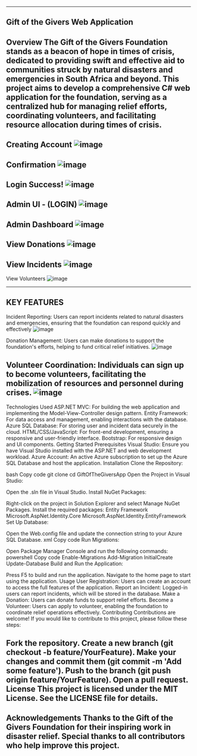 -----------------------------------------------------------------------------------------------------------------------------------------------------------------------------------------------------------------
Gift of the Givers Web Application
-----------------------------------------------------------------------------------------------------------------------------------------------------------------------------------------------------------------
Overview
The Gift of the Givers Foundation stands as a beacon of hope in times of crisis, dedicated to providing swift and effective aid to communities struck by natural disasters and emergencies in South Africa and beyond. This project aims to develop a comprehensive C# web application for the foundation, serving as a centralized hub for managing relief efforts, coordinating volunteers, and facilitating resource allocation during times of crisis.
-----------------------------------------------------------------------------------------------------------------------------------------------------------------------------------------------------------------
Creating Account
![image](https://github.com/user-attachments/assets/589221f3-4c43-4e06-97c6-5179d858827b)
-----------------------------------------------------------------------------------------------------------------------------------------------------------------------------------------------------------------
Confirmation
![image](https://github.com/user-attachments/assets/0275d885-ed6f-48e5-b18a-622677d6a38c)
-----------------------------------------------------------------------------------------------------------------------------------------------------------------------------------------------------------------
Login Success!
![image](https://github.com/user-attachments/assets/e6256770-4cda-41a1-b77e-5fc7dcbd20f1)
-----------------------------------------------------------------------------------------------------------------------------------------------------------------------------------------------------------------
Admin UI - (LOGIN)
![image](https://github.com/user-attachments/assets/3f5886f9-a68f-4996-8854-c9943aa4464e)
-----------------------------------------------------------------------------------------------------------------------------------------------------------------------------------------------------------------
Admin Dashboard
![image](https://github.com/user-attachments/assets/727f4ed5-807e-4aa2-acc8-7bafed4cd509)
-----------------------------------------------------------------------------------------------------------------------------------------------------------------------------------------------------------------
View Donations
![image](https://github.com/user-attachments/assets/7c268016-3ddc-4573-b2a3-7ff9cc05df19)
-----------------------------------------------------------------------------------------------------------------------------------------------------------------------------------------------------------------
View Incidents
![image](https://github.com/user-attachments/assets/3facc968-efec-482e-9e61-0558f808808f)
-----------------------------------------------------------------------------------------------------------------------------------------------------------------------------------------------------------------
View Volunteers
![image](https://github.com/user-attachments/assets/705b805e-83b7-48be-9cfc-b82be5d003d4)

-----------------------------------------------------------------------------------------------------------------------------------------------------------------------------------------------------------------
KEY FEATURES
-----------------------------------------------------------------------------------------------------------------------------------------------------------------------------------------------------------------
Incident Reporting: Users can report incidents related to natural disasters and emergencies, ensuring that the foundation can respond quickly and effectively
![image](https://github.com/user-attachments/assets/99bb9d47-a66c-4a45-9294-dee50f249e72)

Donation Management: Users can make donations to support the foundation's efforts, helping to fund critical relief initiatives.
![image](https://github.com/user-attachments/assets/22bd56f9-9b92-4261-b909-94c1a292365d)

Volunteer Coordination: Individuals can sign up to become volunteers, facilitating the mobilization of resources and personnel during crises.
![image](https://github.com/user-attachments/assets/2b8c0b2b-498a-4c76-b17f-ccaec301aaac)
-----------------------------------------------------------------------------------------------------------------------------------------------------------------------------------------------------------------
Technologies Used
ASP.NET MVC: For building the web application and implementing the Model-View-Controller design pattern.
Entity Framework: For data access and management, enabling interactions with the database.
Azure SQL Database: For storing user and incident data securely in the cloud.
HTML/CSS/JavaScript: For front-end development, ensuring a responsive and user-friendly interface.
Bootstrap: For responsive design and UI components.
Getting Started
Prerequisites
Visual Studio: Ensure you have Visual Studio installed with the ASP.NET and web development workload.
Azure Account: An active Azure subscription to set up the Azure SQL Database and host the application.
Installation
Clone the Repository:

bash
Copy code
git clone <repository-url>
cd GiftOfTheGiversApp
Open the Project in Visual Studio:

Open the .sln file in Visual Studio.
Install NuGet Packages:

Right-click on the project in Solution Explorer and select Manage NuGet Packages.
Install the required packages:
Entity Framework
Microsoft.AspNet.Identity.Core
Microsoft.AspNet.Identity.EntityFramework
Set Up Database:

Open the Web.config file and update the connection string to your Azure SQL Database.
xml
Copy code
<connectionStrings>
  <add name="DefaultConnection" 
       connectionString="Server=tcp:<your-server>.database.windows.net,1433;Initial Catalog=<your-database>;Persist Security Info=False;User ID=<your-username>;Password=<your-password>;MultipleActiveResultSets=False;Encrypt=True;TrustServerCertificate=False;Connection Timeout=30;" 
       providerName="System.Data.SqlClient" />
</connectionStrings>
Run Migrations:

Open Package Manager Console and run the following commands:
powershell
Copy code
Enable-Migrations
Add-Migration InitialCreate
Update-Database
Build and Run the Application:

Press F5 to build and run the application.
Navigate to the home page to start using the application.
Usage
User Registration: Users can create an account to access the full features of the application.
Report an Incident: Logged-in users can report incidents, which will be stored in the database.
Make a Donation: Users can donate funds to support relief efforts.
Become a Volunteer: Users can apply to volunteer, enabling the foundation to coordinate relief operations effectively.
Contributing
Contributions are welcome! If you would like to contribute to this project, please follow these steps:

Fork the repository.
Create a new branch (git checkout -b feature/YourFeature).
Make your changes and commit them (git commit -m 'Add some feature').
Push to the branch (git push origin feature/YourFeature).
Open a pull request.
License
This project is licensed under the MIT License. See the LICENSE file for details.
-----------------------------------------------------------------------------------------------------------------------------------------------------------------------------------------------------------------

Acknowledgements
Thanks to the Gift of the Givers Foundation for their inspiring work in disaster relief.
Special thanks to all contributors who help improve this project.
-----------------------------------------------------------------------------------------------------------------------------------------------------------------------------------------------------------------
